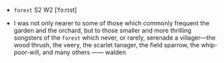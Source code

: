- `forest` S2 W2 [ˈfɔ:rɪst]



-  I was not only nearer to some of those which commonly frequent the garden and the orchard, but to those smaller and more thrilling songsters of the `forest` which never, or rarely, serenade a villager﻿—the wood thrush, the veery, the scarlet tanager, the field sparrow, the whip-poor-will, and many others —— walden